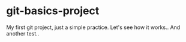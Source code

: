 # git-basics-project
My first git project, just a simple practice.
Let's see how it works..
And another test..
